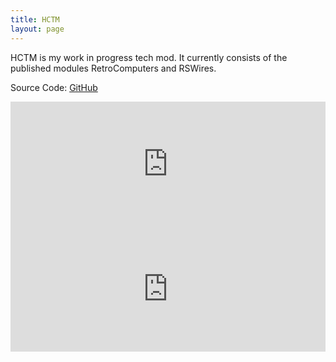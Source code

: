 ```yaml
---
title: HCTM
layout: page
---
```


HCTM is my work in progress tech mod. It currently consists of the published modules RetroComputers and RSWires.

Source Code: [GitHub][1]

<iframe src="https://curse.nikky.moe/api/widget/276918" width="100%" height="200px" style="border:none;"></iframe>
<iframe src="https://curse.nikky.moe/api/widget/286328" width="100%" height="200px" style="border:none;"></iframe>

[1]: https://github.com/therealfarfetchd/HCTM
